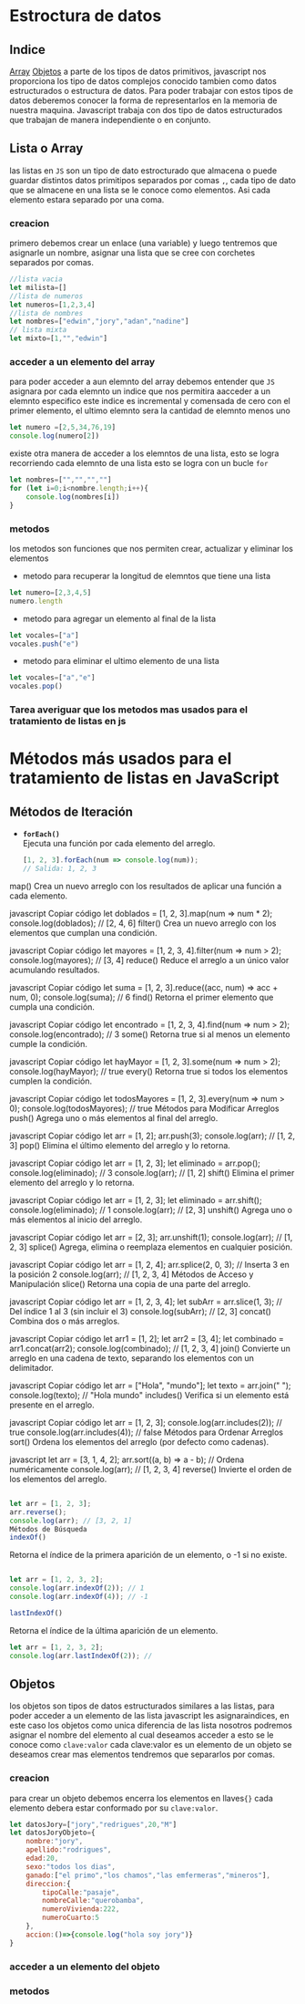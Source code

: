 # Estroctura de datos
## Indice
[Array](#lista-o-array)
[Objetos](#objetos)
a parte de los tipos de datos primitivos, javascript nos proporciona los tipo de datos complejos conocido tambien como datos estructurados o estructura de datos.
Para poder trabajar con estos tipos de datos deberemos conocer la forma de representarlos en la memoria de nuestra maquina.
Javascript trabaja con dos tipo de datos estructurados que trabajan de manera independiente o  en conjunto.
## Lista o Array
las listas en `JS` son un tipo de dato estrocturado que almacena o puede guardar distintos datos primitipos separados por comas `,`, cada tipo de dato que se almacene en una lista se le conoce como elementos.
Asi cada elemento estara separado por una coma.
### creacion 
primero debemos crear un enlace (una variable) y luego tentremos que asignarle un nombre, asignar una lista que se cree con corchetes separados por comas.
```js
//lista vacia
let milista=[]
//lista de numeros
let numeros=[1,2,3,4]
//lista de nombres
let nombres=["edwin","jory","adan","nadine"]
// lista mixta
let mixto=[1,"","edwin"]
```
### acceder a un elemento del array
para poder acceder a aun elemnto del array debemos entender que `JS` asignara por cada elemnto un indice que nos permitira aacceder a un elemnto especifico este indice es incremental y comensada de cero con el primer elemento, el ultimo elemnto sera la cantidad de elemnto menos uno
```js
let numero =[2,5,34,76,19]
console.log(numero[2])
```
existe otra manera de acceder a los elemntos de una lista, esto se logra recorriendo cada elemnto de una lista esto se logra con un bucle `for`
```js
let nombres=["","","",""]
for (let i=0;i<nombre.length;i++){
    console.log(nombres[i])
}
```
### metodos
los metodos son funciones que nos permiten crear, actualizar y eliminar los elementos 
- metodo para recuperar la longitud de elemntos que tiene una lista 
```js
let numero=[2,3,4,5]
numero.length
```
- metodo para agregar un elemento al final de la lista
```js
let vocales=["a"]
vocales.push("e")
```
- metodo para eliminar el ultimo elemento de una lista
```js
let vocales=["a","e"]
vocales.pop()
```
### Tarea averiguar que los metodos mas usados para el tratamiento de listas en js
# Métodos más usados para el tratamiento de listas en JavaScript

## Métodos de Iteración
- **`forEach()`**  
  Ejecuta una función por cada elemento del arreglo.  
  ```javascript
  [1, 2, 3].forEach(num => console.log(num));
  // Salida: 1, 2, 3
map()
Crea un nuevo arreglo con los resultados de aplicar una función a cada elemento.

javascript
Copiar código
let doblados = [1, 2, 3].map(num => num * 2);
console.log(doblados); // [2, 4, 6]
filter()
Crea un nuevo arreglo con los elementos que cumplan una condición.

javascript
Copiar código
let mayores = [1, 2, 3, 4].filter(num => num > 2);
console.log(mayores); // [3, 4]
reduce()
Reduce el arreglo a un único valor acumulando resultados.

javascript
Copiar código
let suma = [1, 2, 3].reduce((acc, num) => acc + num, 0);
console.log(suma); // 6
find()
Retorna el primer elemento que cumpla una condición.

javascript
Copiar código
let encontrado = [1, 2, 3, 4].find(num => num > 2);
console.log(encontrado); // 3
some()
Retorna true si al menos un elemento cumple la condición.

javascript
Copiar código
let hayMayor = [1, 2, 3].some(num => num > 2);
console.log(hayMayor); // true
every()
Retorna true si todos los elementos cumplen la condición.

javascript
Copiar código
let todosMayores = [1, 2, 3].every(num => num > 0);
console.log(todosMayores); // true
Métodos para Modificar Arreglos
push()
Agrega uno o más elementos al final del arreglo.

javascript
Copiar código
let arr = [1, 2];
arr.push(3);
console.log(arr); // [1, 2, 3]
pop()
Elimina el último elemento del arreglo y lo retorna.

javascript
Copiar código
let arr = [1, 2, 3];
let eliminado = arr.pop();
console.log(eliminado); // 3
console.log(arr); // [1, 2]
shift()
Elimina el primer elemento del arreglo y lo retorna.

javascript
Copiar código
let arr = [1, 2, 3];
let eliminado = arr.shift();
console.log(eliminado); // 1
console.log(arr); // [2, 3]
unshift()
Agrega uno o más elementos al inicio del arreglo.

javascript
Copiar código
let arr = [2, 3];
arr.unshift(1);
console.log(arr); // [1, 2, 3]
splice()
Agrega, elimina o reemplaza elementos en cualquier posición.

javascript
Copiar código
let arr = [1, 2, 4];
arr.splice(2, 0, 3); // Inserta 3 en la posición 2
console.log(arr); // [1, 2, 3, 4]
Métodos de Acceso y Manipulación
slice()
Retorna una copia de una parte del arreglo.

javascript
Copiar código
let arr = [1, 2, 3, 4];
let subArr = arr.slice(1, 3); // Del índice 1 al 3 (sin incluir el 3)
console.log(subArr); // [2, 3]
concat()
Combina dos o más arreglos.

javascript
Copiar código
let arr1 = [1, 2];
let arr2 = [3, 4];
let combinado = arr1.concat(arr2);
console.log(combinado); // [1, 2, 3, 4]
join()
Convierte un arreglo en una cadena de texto, separando los elementos con un delimitador.

javascript
Copiar código
let arr = ["Hola", "mundo"];
let texto = arr.join(" ");
console.log(texto); // "Hola mundo"
includes()
Verifica si un elemento está presente en el arreglo.

javascript
Copiar código
let arr = [1, 2, 3];
console.log(arr.includes(2)); // true
console.log(arr.includes(4)); // false
Métodos para Ordenar Arreglos
sort()
Ordena los elementos del arreglo (por defecto como cadenas).

javascript
let arr = [3, 1, 4, 2];
arr.sort((a, b) => a - b); // Ordena numéricamente
console.log(arr); // [1, 2, 3, 4]
reverse()
Invierte el orden de los elementos del arreglo.

```javascript

let arr = [1, 2, 3];
arr.reverse();
console.log(arr); // [3, 2, 1]
Métodos de Búsqueda
indexOf()
```
Retorna el índice de la primera aparición de un elemento, o -1 si no existe.

```js

let arr = [1, 2, 3, 2];
console.log(arr.indexOf(2)); // 1
console.log(arr.indexOf(4)); // -1

lastIndexOf()
```
Retorna el índice de la última aparición de un elemento.

```javascript
let arr = [1, 2, 3, 2];
console.log(arr.lastIndexOf(2)); //
```
## Objetos
los objetos son tipos de datos estructurados similares a las listas, para poder acceder a un elemento de las lista javascript les asignaraindices, en este caso los objetos como unica diferencia de las lista nosotros podremos asignar el nombre del elemento al cual deseamos acceder a esto se le conoce como `clave:valor`
cada clave:valor es un elemento de un objeto se deseamos crear mas elementos tendremos que separarlos por comas.
### creacion
para crear un objeto debemos encerra los elementos en llaves`{}` cada elemento debera estar conformado por su `clave:valor`.
```javascript
let datosJory=["jory","redrigues",20,"M"]
let datosJoryObjeto={
    nombre:"jory",
    apellido:"rodrigues",
    edad:20,
    sexo:"todos los dias",
    ganado:["el primo","los chamos","las emfermeras","mineros"],
    direccion:{
        tipoCalle:"pasaje",
        nombreCalle:"querobamba",
        numeroVivienda:222,
        numeroCuarto:5
    },
    accion:()=>{console.log("hola soy jory")}
}
```
### acceder a un elemento del objeto
### metodos
